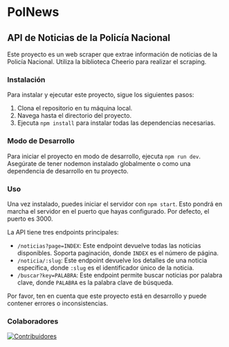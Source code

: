 # PolNews

## API de Noticias de la Policía Nacional

Este proyecto es un web scraper que extrae información de noticias de la Policía Nacional. Utiliza la biblioteca Cheerio para realizar el scraping.

### Instalación

Para instalar y ejecutar este proyecto, sigue los siguientes pasos:

1. Clona el repositorio en tu máquina local.
2. Navega hasta el directorio del proyecto.
3. Ejecuta `npm install` para instalar todas las dependencias necesarias.

### Modo de Desarrollo

Para iniciar el proyecto en modo de desarrollo, ejecuta `npm run dev`. Asegúrate de tener nodemon instalado globalmente o como una dependencia de desarrollo en tu proyecto.

### Uso

Una vez instalado, puedes iniciar el servidor con `npm start`. Esto pondrá en marcha el servidor en el puerto que hayas configurado. Por defecto, el puerto es 3000.

La API tiene tres endpoints principales:

- `/noticias?page=INDEX`: Este endpoint devuelve todas las noticias disponibles. Soporta paginación, donde `INDEX` es el número de página.
- `/noticia/:slug`: Este endpoint devuelve los detalles de una noticia específica, donde `:slug` es el identificador único de la noticia.
- `/buscar?key=PALABRA`: Este endpoint permite buscar noticias por palabra clave, donde `PALABRA` es la palabra clave de búsqueda.

Por favor, ten en cuenta que este proyecto está en desarrollo y puede contener errores o inconsistencias.

### Colaboradores

[![Contribuidores](https://contrib.rocks/image?repo=code3743/polnews)](https://github.com/code3743/polnews/graphs/contributors)